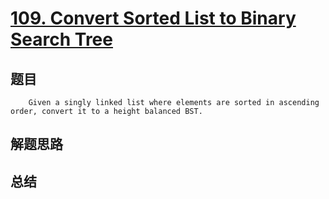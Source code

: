 # [109. Convert Sorted List to Binary Search Tree](https://leetcode.com/problems/convert-sorted-list-to-binary-search-tree/)

## 题目

        Given a singly linked list where elements are sorted in ascending order, convert it to a height balanced BST.
      

## 解题思路


## 总结


